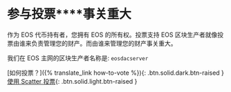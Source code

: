 参与**投票****事关重大**
===

作为 EOS 代币持有者，您拥有 EOS 的所有权。投票支持 EOS 区块生产者就像投票由谁来负责管理您的财产。而由谁来管理您的财产事关重大。

我们在 EOS 主网的区块生产者名称是: `eosdacserver`

[如何投票？]({% translate_link how-to-vote %}){: .btn.solid.dark.btn-raised }
[使用 Scatter 投票](https://www.eosx.io/tools/vote/?voteTo=eosdacserver){: .btn.solid.light.btn-raised }